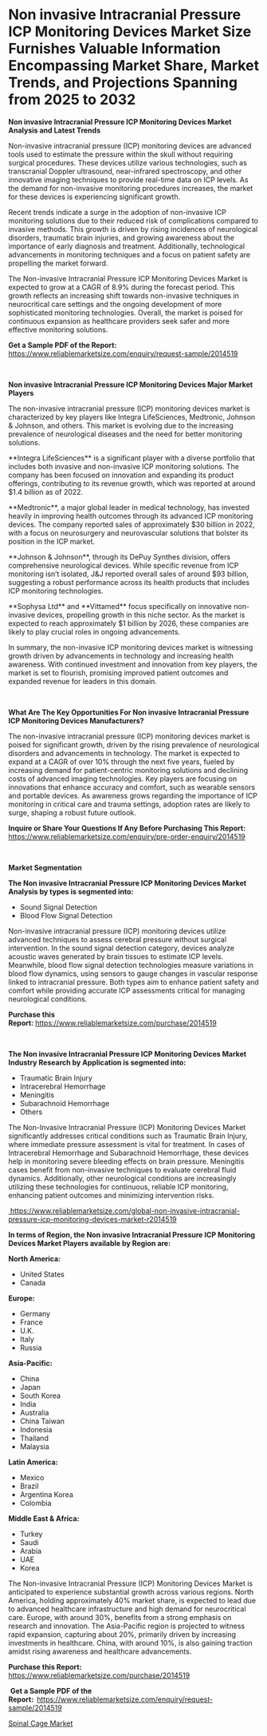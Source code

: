 <p><h1>Non invasive Intracranial Pressure ICP Monitoring Devices Market Size Furnishes Valuable Information Encompassing Market Share, Market Trends, and Projections Spanning from 2025 to 2032</h1></p><p><strong>Non invasive Intracranial Pressure ICP Monitoring Devices Market Analysis and Latest Trends</strong></p>
<p><p>Non-invasive intracranial pressure (ICP) monitoring devices are advanced tools used to estimate the pressure within the skull without requiring surgical procedures. These devices utilize various technologies, such as transcranial Doppler ultrasound, near-infrared spectroscopy, and other innovative imaging techniques to provide real-time data on ICP levels. As the demand for non-invasive monitoring procedures increases, the market for these devices is experiencing significant growth.</p><p>Recent trends indicate a surge in the adoption of non-invasive ICP monitoring solutions due to their reduced risk of complications compared to invasive methods. This growth is driven by rising incidences of neurological disorders, traumatic brain injuries, and growing awareness about the importance of early diagnosis and treatment. Additionally, technological advancements in monitoring techniques and a focus on patient safety are propelling the market forward. </p><p>The Non-invasive Intracranial Pressure ICP Monitoring Devices Market is expected to grow at a CAGR of 8.9% during the forecast period. This growth reflects an increasing shift towards non-invasive techniques in neurocritical care settings and the ongoing development of more sophisticated monitoring technologies. Overall, the market is poised for continuous expansion as healthcare providers seek safer and more effective monitoring solutions.</p></p>
<p><strong>Get a Sample PDF of the Report:&nbsp;</strong> <a href="https://www.reliablemarketsize.com/enquiry/request-sample/2014519?utm_campaign=1898&utm_medium=2&utm_source=Github&utm_content=ia&utm_term=17012025&utm_id=non-invasive-intracranial-pressure-icp-monitoring-devices">https://www.reliablemarketsize.com/enquiry/request-sample/2014519</a></p>
<p>&nbsp;</p>
<p><strong>Non invasive Intracranial Pressure ICP Monitoring Devices Major Market Players</strong></p>
<p><p>The non-invasive intracranial pressure (ICP) monitoring devices market is characterized by key players like Integra LifeSciences, Medtronic, Johnson & Johnson, and others. This market is evolving due to the increasing prevalence of neurological diseases and the need for better monitoring solutions.</p><p>**Integra LifeSciences** is a significant player with a diverse portfolio that includes both invasive and non-invasive ICP monitoring solutions. The company has been focused on innovation and expanding its product offerings, contributing to its revenue growth, which was reported at around $1.4 billion as of 2022.</p><p>**Medtronic**, a major global leader in medical technology, has invested heavily in improving health outcomes through its advanced ICP monitoring devices. The company reported sales of approximately $30 billion in 2022, with a focus on neurosurgery and neurovascular solutions that bolster its position in the ICP market.</p><p>**Johnson & Johnson**, through its DePuy Synthes division, offers comprehensive neurological devices. While specific revenue from ICP monitoring isn’t isolated, J&J reported overall sales of around $93 billion, suggesting a robust performance across its health products that includes ICP monitoring technologies.</p><p>**Sophysa Ltd** and **Vittamed** focus specifically on innovative non-invasive devices, propelling growth in this niche sector. As the market is expected to reach approximately $1 billion by 2026, these companies are likely to play crucial roles in ongoing advancements.</p><p>In summary, the non-invasive ICP monitoring devices market is witnessing growth driven by advancements in technology and increasing health awareness. With continued investment and innovation from key players, the market is set to flourish, promising improved patient outcomes and expanded revenue for leaders in this domain.</p></p>
<p>&nbsp;</p>
<p><strong>What Are The Key Opportunities For Non invasive Intracranial Pressure ICP Monitoring Devices Manufacturers?</strong></p>
<p><p>The non-invasive intracranial pressure (ICP) monitoring devices market is poised for significant growth, driven by the rising prevalence of neurological disorders and advancements in technology. The market is expected to expand at a CAGR of over 10% through the next five years, fueled by increasing demand for patient-centric monitoring solutions and declining costs of advanced imaging technologies. Key players are focusing on innovations that enhance accuracy and comfort, such as wearable sensors and portable devices. As awareness grows regarding the importance of ICP monitoring in critical care and trauma settings, adoption rates are likely to surge, shaping a robust future outlook.</p></p>
<p><strong>Inquire or Share Your Questions If Any Before Purchasing This Report:</strong> <a href="https://www.reliablemarketsize.com/enquiry/pre-order-enquiry/2014519?utm_campaign=1898&utm_medium=2&utm_source=Github&utm_content=ia&utm_term=17012025&utm_id=non-invasive-intracranial-pressure-icp-monitoring-devices">https://www.reliablemarketsize.com/enquiry/pre-order-enquiry/2014519</a></p>
<p>&nbsp;</p>
<p><strong>Market Segmentation</strong></p>
<p><strong>The Non invasive Intracranial Pressure ICP Monitoring Devices Market Analysis by types is segmented into:</strong></p>
<p><ul><li>Sound Signal Detection</li><li>Blood Flow Signal Detection</li></ul></p>
<p><p>Non-invasive intracranial pressure (ICP) monitoring devices utilize advanced techniques to assess cerebral pressure without surgical intervention. In the sound signal detection category, devices analyze acoustic waves generated by brain tissues to estimate ICP levels. Meanwhile, blood flow signal detection technologies measure variations in blood flow dynamics, using sensors to gauge changes in vascular response linked to intracranial pressure. Both types aim to enhance patient safety and comfort while providing accurate ICP assessments critical for managing neurological conditions.</p></p>
<p><strong>Purchase this Report:&nbsp;</strong><a href="https://www.reliablemarketsize.com/purchase/2014519?utm_campaign=1898&utm_medium=2&utm_source=Github&utm_content=ia&utm_term=17012025&utm_id=non-invasive-intracranial-pressure-icp-monitoring-devices">https://www.reliablemarketsize.com/purchase/2014519</a></p>
<p>&nbsp;</p>
<p><strong>The Non invasive Intracranial Pressure ICP Monitoring Devices Market Industry Research by Application is segmented into:</strong></p>
<p><ul><li>Traumatic Brain Injury</li><li>Intracerebral Hemorrhage</li><li>Meningitis</li><li>Subarachnoid Hemorrhage</li><li>Others</li></ul></p>
<p><p>The Non-Invasive Intracranial Pressure (ICP) Monitoring Devices Market significantly addresses critical conditions such as Traumatic Brain Injury, where immediate pressure assessment is vital for treatment. In cases of Intracerebral Hemorrhage and Subarachnoid Hemorrhage, these devices help in monitoring severe bleeding effects on brain pressure. Meningitis cases benefit from non-invasive techniques to evaluate cerebral fluid dynamics. Additionally, other neurological conditions are increasingly utilizing these technologies for continuous, reliable ICP monitoring, enhancing patient outcomes and minimizing intervention risks.</p></p>
<p><a href="https://www.reliablemarketsize.com/global-non-invasive-intracranial-pressure-icp-monitoring-devices-market-r2014519?utm_campaign=1898&utm_medium=2&utm_source=Github&utm_content=ia&utm_term=17012025&utm_id=non-invasive-intracranial-pressure-icp-monitoring-devices">&nbsp;https://www.reliablemarketsize.com/global-non-invasive-intracranial-pressure-icp-monitoring-devices-market-r2014519</a></p>
<p><strong>In terms of Region, the Non invasive Intracranial Pressure ICP Monitoring Devices Market Players available by Region are:</strong></p>
<p>
    <p> <strong> North America: </strong>
        <ul>
            <li>United States</li>
            <li>Canada</li>
        </ul>
        </p> 
    <p> <strong> Europe: </strong>
        <ul>
            <li>Germany</li>
            <li>France</li>
            <li>U.K.</li>
            <li>Italy</li>
            <li>Russia</li>
        </ul>
        </p> 
    <p> <strong> Asia-Pacific: </strong>
        <ul>
            <li>China</li>
            <li>Japan</li>
            <li>South Korea</li>
            <li>India</li>
            <li>Australia</li>
            <li>China Taiwan</li>
            <li>Indonesia</li>
            <li>Thailand</li>
            <li>Malaysia</li>
        </ul>
        </p> 
    <p> <strong> Latin America: </strong>
        <ul>
            <li>Mexico</li>
            <li>Brazil</li>
            <li>Argentina Korea</li>
            <li>Colombia</li>
        </ul>
        </p> 
    <p> <strong> Middle East & Africa: </strong>
        <ul>
            <li>Turkey</li>
            <li>Saudi</li>
            <li>Arabia</li>
            <li>UAE</li>
            <li>Korea</li>
        </ul>
    </p>
    </p>
<p><p>The Non-invasive Intracranial Pressure (ICP) Monitoring Devices Market is anticipated to experience substantial growth across various regions. North America, holding approximately 40% market share, is expected to lead due to advanced healthcare infrastructure and high demand for neurocritical care. Europe, with around 30%, benefits from a strong emphasis on research and innovation. The Asia-Pacific region is projected to witness rapid expansion, capturing about 20%, primarily driven by increasing investments in healthcare. China, with around 10%, is also gaining traction amidst rising awareness and healthcare advancements.</p></p>
<p><strong>Purchase this Report: </strong><a href="https://www.reliablemarketsize.com/purchase/2014519?utm_campaign=1898&utm_medium=2&utm_source=Github&utm_content=ia&utm_term=17012025&utm_id=non-invasive-intracranial-pressure-icp-monitoring-devices">https://www.reliablemarketsize.com/purchase/2014519</a></p>
<p>&nbsp;<strong>Get a Sample PDF of the Report:&nbsp;&nbsp;</strong><a href="https://www.reliablemarketsize.com/enquiry/request-sample/2014519?utm_campaign=1898&utm_medium=2&utm_source=Github&utm_content=ia&utm_term=17012025&utm_id=non-invasive-intracranial-pressure-icp-monitoring-devices">https://www.reliablemarketsize.com/enquiry/request-sample/2014519</a></p>
<p><strong></strong></p>
<p><p><a href="https://github.com/Chiragrp22/Market-Research-Report-List-7/blob/main/spinal-cage-market.md?utm_campaign=1898&utm_medium=2&utm_source=Github&utm_content=ia&utm_term=17012025&utm_id=non-invasive-intracranial-pressure-icp-monitoring-devices">Spinal Cage Market</a></p></p>